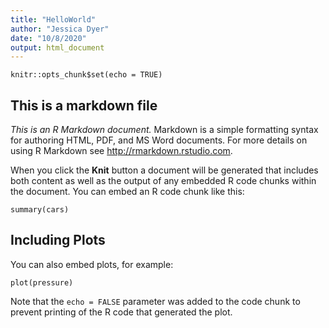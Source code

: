 ```yaml
---
title: "HelloWorld"
author: "Jessica Dyer"
date: "10/8/2020"
output: html_document
---
```


```{r setup, include=FALSE}
knitr::opts_chunk$set(echo = TRUE)
```

## This is a markdown file

*This is an R Markdown document.* Markdown is a simple formatting syntax for authoring HTML, PDF, and MS Word documents. For more details on using R Markdown see <http://rmarkdown.rstudio.com>.

When you click the **Knit** button a document will be generated that includes both content as well as the output of any embedded R code chunks within the document. You can embed an R code chunk like this:

```{r cars}
summary(cars)
```

## Including Plots

You can also embed plots, for example:

```{r pressure, echo=FALSE}
plot(pressure)
```

Note that the `echo = FALSE` parameter was added to the code chunk to prevent printing of the R code that generated the plot.
